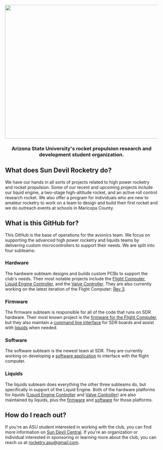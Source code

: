 <p align="center">
  <a href="https://sundevilrocketry.github.io">
    <img width="550" height="440" src="https://user-images.githubusercontent.com/13630061/212499223-b09d9515-3ac8-4796-8298-e47b7fd720be.png" />
  </a>
</p>
<h3 align="center">Arizona State University's rocket propulsion research and development student organization.</h3>

## What does Sun Devil Rocketry do?
We have our hands in all sorts of projects related to high power rocketry and rocket propulsion. Some of our recent and upcoming projects include our liquid engine, a two-stage high-altitude rocket, and an active roll control research rocket. We also offer a program for individuals who are new to amateur rocketry to work on a team to design and build their first rocket and we do outreach events at schools in Maricopa County.

## What is this GitHub for?
This GitHub is the base of operations for the avionics team. We focus on supporting the advanced high power rocketry and liquids teams by delivering custom microcontrollers to support their needs. We are split into four subteams:

### Hardware
The hardware subteam designs and builds custom PCBs to support the club's needs. Their most notable projects include the [Flight Computer](https://github.com/SunDevilRocketry/Flight-Computer), [Liquid Engine Controller](https://github.com/SunDevilRocketry/Liquid-Engine-Controller), and the [Valve Controller](https://github.com/SunDevilRocketry/Valve-Controller). They are also currently working on the latest iteration of the Flight Computer: [Rev 3](https://github.com/SunDevilRocketry/Flight-Computer-R3).
### Firmware
The firmware subteam is responsible for all of the code that runs on SDR hardware. Their most known project is the [firmware for the Flight Computer](https://github.com/SunDevilRocketry/Flight-Computer-Firmware), but they also maintain a [command line interface](https://github.com/SunDevilRocketry/sdec) for SDR boards and assist with [liquids](https://github.com/SunDevilRocketry/Engine-Controller-Firmware) when needed.
### Software
The software subteam is the newest team at SDR. They are currently working on developing a [software application](https://github.com/SunDevilRocketry/Flight-Software-GUI) to interface with the flight computer.
### Liquids
The liquids subteam does everything the other three subteams do, but specifically in support of the Liquid Engine. Both of the hardware platforms for liquids ([Liquid Engine Controller](https://github.com/SunDevilRocketry/Liquid-Engine-Controller) and [Valve Controller](https://github.com/SunDevilRocketry/Valve-Controller)) are also maintained by liquids, plus the [firmware](https://github.com/SunDevilRocketry/Engine-Controller-Firmware) and [software](https://github.com/SunDevilRocketry/liquid_engine_gui) for those platforms.

## How do I reach out?
If you're an ASU student interested in working with the club, you can find more information on [Sun Devil Central](https://sundevilcentral.eoss.asu.edu/SDRocketry/club_signup). If you're an organization or individual interested in sponsoring or learning more about the club, you can reach us at rocketry.asu@gmail.com.
